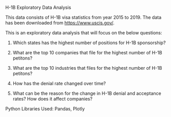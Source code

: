 H-1B Exploratory Data Analysis

This data consists of H-1B visa statistics from year 2015 to 2019. The data has been downloaded from https://www.uscis.gov/.

This is an exploratory data analysis that will focus on the below questions:

1. Which states has the highest number of positions for H-1B sponsorship?

2. What are the top 10 companies that file for the highest number of H-1B petitons?

3. What are the top 10 industries that files for the highest number of H-1B petitons?

4. How has the denial rate changed over time?

5. What can be the reason for the change in H-1B denial and acceptance rates? How does it affect companies?

Python Libraries Used: Pandas, Plotly
